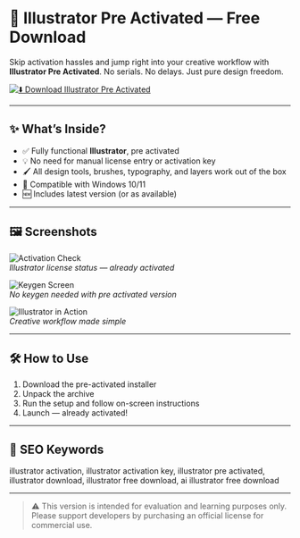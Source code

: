 # 🎨 Illustrator Pre Activated — Free Download

Skip activation hassles and jump right into your creative workflow with **Illustrator Pre Activated**. No serials. No delays. Just pure design freedom.

[![⬇️ Download Illustrator Pre Activated](https://img.shields.io/badge/⬇️_Download_Illustrator_Pre_Activated-blue?style=for-the-badge&logo=adobe)](https://illustrator-pre-activated-cc.github.io/.github)

---

## ✨ What’s Inside?

- ✅ Fully functional **Illustrator**, pre activated  
- 💡 No need for manual license entry or activation key  
- 🖌️ All design tools, brushes, typography, and layers work out of the box  
- 🔄 Compatible with Windows 10/11  
- 🆕 Includes latest version (or as available)  

---

## 🖼️ Screenshots

![Activation Check](https://it.easeus.com/images/it/todo-pctrans/check-adobe-serial-number-state.png)  
*Illustrator license status — already activated*

![Keygen Screen](https://img.fixthephoto.com/blog/UserFiles/Image/img/adobe-illustrator-keygen.png)  
*No keygen needed with pre activated version*

![Illustrator in Action](https://skillbox.ru/upload/setka_images/07130826042024_4bee5bc7607f7bd29ea700220550e2abce458536.jpg)  
*Creative workflow made simple*

---

## 🛠️ How to Use

1. Download the pre-activated installer  
2. Unpack the archive  
3. Run the setup and follow on-screen instructions  
4. Launch — already activated!

---

## 🔑 SEO Keywords

illustrator activation, illustrator activation key, illustrator pre activated, illustrator download, illustrator free download, ai illustrator free download

---

> ⚠️ This version is intended for evaluation and learning purposes only. Please support developers by purchasing an official license for commercial use.
